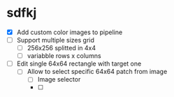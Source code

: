# sdfkj

- [x] Add custom color images to pipeline
- [ ] Support multiple sizes grid
    - [ ] 256x256 splitted in 4x4
    - [ ] variabble rows x columns
- [ ] Edit single 64x64 rectangle with target one
    - [ ] Allow to select specific 64x64 patch from image
        - [ ] Image selector
        - [ ]